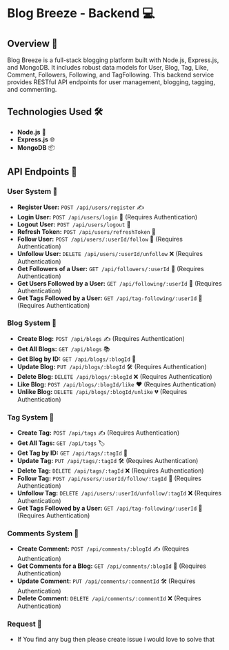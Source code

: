 # Blog Breeze - Backend 💻

## Overview 🌟

Blog Breeze is a full-stack blogging platform built with Node.js, Express.js, and MongoDB. It includes robust data models for User, Blog, Tag, Like, Comment, Followers, Following, and TagFollowing. This backend service provides RESTful API endpoints for user management, blogging, tagging, and commenting.

## Technologies Used 🛠️

- **Node.js** 🚀
- **Express.js** 🌐
- **MongoDB** 📦

## API Endpoints 🚀

### User System 👤

- **Register User:** `POST /api/users/register` ✍️
- **Login User:** `POST /api/users/login` 🔑 (Requires Authentication)
- **Logout User:** `POST /api/users/logout` 🚪
- **Refresh Token:** `POST /api/users/refreshToken` 🔄
- **Follow User:** `POST /api/users/:userId/follow` 👥 (Requires Authentication)
- **Unfollow User:** `DELETE /api/users/:userId/unfollow` ❌ (Requires Authentication)
- **Get Followers of a User:** `GET /api/followers/:userId` 👥 (Requires Authentication)
- **Get Users Followed by a User:** `GET /api/following/:userId` 👣 (Requires Authentication)
- **Get Tags Followed by a User:** `GET /api/tag-following/:userId` 🔖 (Requires Authentication)

### Blog System 📝

- **Create Blog:** `POST /api/blogs` ✍️ (Requires Authentication)
- **Get All Blogs:** `GET /api/blogs` 📚
- **Get Blog by ID:** `GET /api/blogs/:blogId` 📖
- **Update Blog:** `PUT /api/blogs/:blogId` 🛠️ (Requires Authentication)
- **Delete Blog:** `DELETE /api/blogs/:blogId` ❌ (Requires Authentication)
- **Like Blog:** `POST /api/blogs/:blogId/like` ❤️ (Requires Authentication)
- **Unlike Blog:** `DELETE /api/blogs/:blogId/unlike` 💔 (Requires Authentication)

### Tag System 🔖

- **Create Tag:** `POST /api/tags` ✍️ (Requires Authentication)
- **Get All Tags:** `GET /api/tags` 🏷️
- **Get Tag by ID:** `GET /api/tags/:tagId` 📖
- **Update Tag:** `PUT /api/tags/:tagId` 🛠️ (Requires Authentication)
- **Delete Tag:** `DELETE /api/tags/:tagId` ❌ (Requires Authentication)
- **Follow Tag:** `POST /api/users/:userId/follow/:tagId` 👥 (Requires Authentication)
- **Unfollow Tag:** `DELETE /api/users/:userId/unfollow/:tagId` ❌ (Requires Authentication)
- **Get Tags Followed by a User:** `GET /api/tag-following/:userId` 🔖 (Requires Authentication)

### Comments System 💬

- **Create Comment:** `POST /api/comments/:blogId` ✍️ (Requires Authentication)
- **Get Comments for a Blog:** `GET /api/comments/:blogId` 💬 (Requires Authentication)
- **Update Comment:** `PUT /api/comments/:commentId` 🛠️ (Requires Authentication)
- **Delete Comment:** `DELETE /api/comments/:commentId` ❌ (Requires Authentication)

### Request 🐛

- If You find any bug then please create issue i would love to solve that
